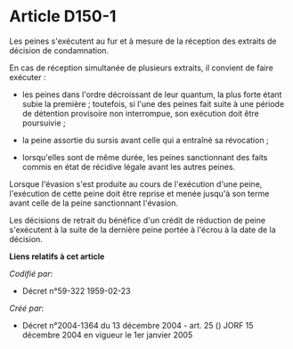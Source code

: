 # Article D150-1

Les peines s'exécutent au fur et à mesure de la réception des extraits de décision de condamnation.

En cas de réception simultanée de plusieurs extraits, il convient de faire exécuter :

- les peines dans l'ordre décroissant de leur quantum, la plus forte étant subie la première ; toutefois, si l'une des peines
fait suite à une période de détention provisoire non interrompue, son exécution doit être poursuivie ;

- la peine assortie du sursis avant celle qui a entraîné sa révocation ;

- lorsqu'elles sont de même durée, les peines sanctionnant des faits commis en état de récidive légale avant les autres
peines.

Lorsque l'évasion s'est produite au cours de l'exécution d'une peine, l'exécution de cette peine doit être reprise et menée
jusqu'à son terme avant celle de la peine sanctionnant l'évasion.

Les décisions de retrait du bénéfice d'un crédit de réduction de peine s'exécutent à la suite de la dernière peine portée à
l'écrou à la date de la décision.

**Liens relatifs à cet article**

_Codifié par_:

  - Décret n°59-322 1959-02-23

_Créé par_:

  - Décret n°2004-1364 du 13 décembre 2004 - art. 25 () JORF 15 décembre 2004 en vigueur le 1er janvier 2005
